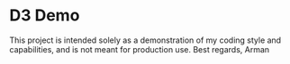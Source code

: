 # D3 Demo

This project is intended solely as a demonstration of my coding style and capabilities, and is not meant for production use. Best regards, Arman
